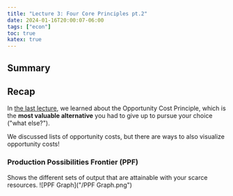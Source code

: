 ```yaml
---
title: "Lecture 3: Four Core Principles pt.2"
date: 2024-01-16T20:00:07-06:00
tags: ["econ"]
toc: true
katex: true
---
```


## Summary

## Recap

In [the last lecture](/w2024/econ-100/lecture-2/#opportunity-cost-principle), we learned about the Opportunity Cost Principle, which is the **most valuable alternative** you
had to give up to pursue your choice ("what else?").

We discussed lists of opportunity costs, but there are ways to also visualize opportunity costs!

### Production Possibilities Frontier (PPF)
Shows the different sets of output that are attainable with your scarce resources. ![PPF Graph]("/PPF Graph.png")